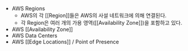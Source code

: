 
- AWS Regions
	- AWS의 각 [[Region]]들은 AWS의 사설 네트워크에 의해 연결된다.
	- 각 Region은 여러 개의 가용 영역([[Availability Zone]])을 포함하고 있다.
- AWS [[Availability Zone]]
- AWS Data Centers
- AWS [[Edge Locations]] / Point of Presence